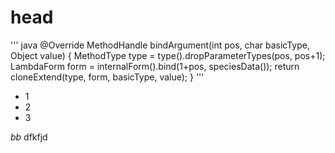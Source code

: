 # head

''' java
    @Override
    MethodHandle bindArgument(int pos, char basicType, Object value) {
        MethodType type = type().dropParameterTypes(pos, pos+1);
        LambdaForm form = internalForm().bind(1+pos, speciesData());
        return cloneExtend(type, form, basicType, value);
    }
'''

 - 1
 - 2
 - 3

 *bb* dfkfjd


